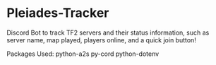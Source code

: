 # Pleiades-Tracker
Discord Bot to track TF2 servers and their status information, such as server name, map played, players online, and a quick join button!

Packages Used:
python-a2s
py-cord
python-dotenv